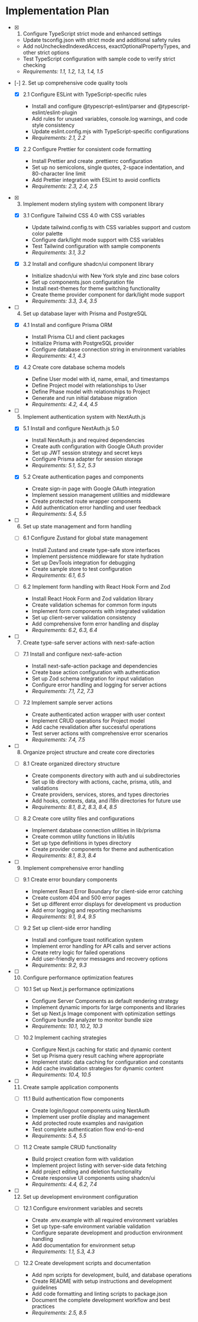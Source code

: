 # Implementation Plan

- [x] 1. Configure TypeScript strict mode and enhanced settings
  - Update tsconfig.json with strict mode and additional safety rules
  - Add noUncheckedIndexedAccess, exactOptionalPropertyTypes, and other strict options
  - Test TypeScript configuration with sample code to verify strict checking
  - _Requirements: 1.1, 1.2, 1.3, 1.4, 1.5_

- [-] 2. Set up comprehensive code quality tools
  - [x] 2.1 Configure ESLint with TypeScript-specific rules
    - Install and configure @typescript-eslint/parser and @typescript-eslint/eslint-plugin
    - Add rules for unused variables, console.log warnings, and code style consistency
    - Update eslint.config.mjs with TypeScript-specific configurations
    - _Requirements: 2.1, 2.2_

  - [x] 2.2 Configure Prettier for consistent code formatting
    - Install Prettier and create .prettierrc configuration
    - Set up no semicolons, single quotes, 2-space indentation, and 80-character line limit
    - Add Prettier integration with ESLint to avoid conflicts
    - _Requirements: 2.3, 2.4, 2.5_

- [x] 3. Implement modern styling system with component library
  - [x] 3.1 Configure Tailwind CSS 4.0 with CSS variables
    - Update tailwind.config.ts with CSS variables support and custom color palette
    - Configure dark/light mode support with CSS variables
    - Test Tailwind configuration with sample components
    - _Requirements: 3.1, 3.2_

  - [x] 3.2 Install and configure shadcn/ui component library
    - Initialize shadcn/ui with New York style and zinc base colors
    - Set up components.json configuration file
    - Install next-themes for theme switching functionality
    - Create theme provider component for dark/light mode support
    - _Requirements: 3.3, 3.4, 3.5_

- [ ] 4. Set up database layer with Prisma and PostgreSQL
  - [x] 4.1 Install and configure Prisma ORM
    - Install Prisma CLI and client packages
    - Initialize Prisma with PostgreSQL provider
    - Configure database connection string in environment variables
    - _Requirements: 4.1, 4.3_

  - [x] 4.2 Create core database schema models
    - Define User model with id, name, email, and timestamps
    - Define Project model with relationships to User
    - Define Phase model with relationships to Project
    - Generate and run initial database migration
    - _Requirements: 4.2, 4.4, 4.5_

- [ ] 5. Implement authentication system with NextAuth.js
  - [x] 5.1 Install and configure NextAuth.js 5.0
    - Install NextAuth.js and required dependencies
    - Create auth configuration with Google OAuth provider
    - Set up JWT session strategy and secret keys
    - Configure Prisma adapter for session storage
    - _Requirements: 5.1, 5.2, 5.3_

  - [x] 5.2 Create authentication pages and components
    - Create sign-in page with Google OAuth integration
    - Implement session management utilities and middleware
    - Create protected route wrapper components
    - Add authentication error handling and user feedback
    - _Requirements: 5.4, 5.5_

- [ ] 6. Set up state management and form handling
  - [ ] 6.1 Configure Zustand for global state management
    - Install Zustand and create type-safe store interfaces
    - Implement persistence middleware for state hydration
    - Set up DevTools integration for debugging
    - Create sample store to test configuration
    - _Requirements: 6.1, 6.5_

  - [ ] 6.2 Implement form handling with React Hook Form and Zod
    - Install React Hook Form and Zod validation library
    - Create validation schemas for common form inputs
    - Implement form components with integrated validation
    - Set up client-server validation consistency
    - Add comprehensive form error handling and display
    - _Requirements: 6.2, 6.3, 6.4_

- [ ] 7. Create type-safe server actions with next-safe-action
  - [ ] 7.1 Install and configure next-safe-action
    - Install next-safe-action package and dependencies
    - Create base action configuration with authentication
    - Set up Zod schema integration for input validation
    - Configure error handling and logging for server actions
    - _Requirements: 7.1, 7.2, 7.3_

  - [ ] 7.2 Implement sample server actions
    - Create authenticated action wrapper with user context
    - Implement CRUD operations for Project model
    - Add cache revalidation after successful operations
    - Test server actions with comprehensive error scenarios
    - _Requirements: 7.4, 7.5_

- [ ] 8. Organize project structure and create core directories
  - [ ] 8.1 Create organized directory structure
    - Create components directory with auth and ui subdirectories
    - Set up lib directory with actions, cache, prisma, utils, and validations
    - Create providers, services, stores, and types directories
    - Add hooks, contexts, data, and i18n directories for future use
    - _Requirements: 8.1, 8.2, 8.3, 8.4, 8.5_

  - [ ] 8.2 Create core utility files and configurations
    - Implement database connection utilities in lib/prisma
    - Create common utility functions in lib/utils
    - Set up type definitions in types directory
    - Create provider components for theme and authentication
    - _Requirements: 8.1, 8.3, 8.4_

- [ ] 9. Implement comprehensive error handling
  - [ ] 9.1 Create error boundary components
    - Implement React Error Boundary for client-side error catching
    - Create custom 404 and 500 error pages
    - Set up different error displays for development vs production
    - Add error logging and reporting mechanisms
    - _Requirements: 9.1, 9.4, 9.5_

  - [ ] 9.2 Set up client-side error handling
    - Install and configure toast notification system
    - Implement error handling for API calls and server actions
    - Create retry logic for failed operations
    - Add user-friendly error messages and recovery options
    - _Requirements: 9.2, 9.3_

- [ ] 10. Configure performance optimization features
  - [ ] 10.1 Set up Next.js performance optimizations
    - Configure Server Components as default rendering strategy
    - Implement dynamic imports for large components and libraries
    - Set up Next.js Image component with optimization settings
    - Configure bundle analyzer to monitor bundle size
    - _Requirements: 10.1, 10.2, 10.3_

  - [ ] 10.2 Implement caching strategies
    - Configure Next.js caching for static and dynamic content
    - Set up Prisma query result caching where appropriate
    - Implement static data caching for configuration and constants
    - Add cache invalidation strategies for dynamic content
    - _Requirements: 10.4, 10.5_

- [ ] 11. Create sample application components
  - [ ] 11.1 Build authentication flow components
    - Create login/logout components using NextAuth
    - Implement user profile display and management
    - Add protected route examples and navigation
    - Test complete authentication flow end-to-end
    - _Requirements: 5.4, 5.5_

  - [ ] 11.2 Create sample CRUD functionality
    - Build project creation form with validation
    - Implement project listing with server-side data fetching
    - Add project editing and deletion functionality
    - Create responsive UI components using shadcn/ui
    - _Requirements: 4.4, 6.2, 7.4_

- [ ] 12. Set up development environment configuration
  - [ ] 12.1 Configure environment variables and secrets
    - Create .env.example with all required environment variables
    - Set up type-safe environment variable validation
    - Configure separate development and production environment handling
    - Add documentation for environment setup
    - _Requirements: 1.1, 5.3, 4.3_

  - [ ] 12.2 Create development scripts and documentation
    - Add npm scripts for development, build, and database operations
    - Create README with setup instructions and development guidelines
    - Add code formatting and linting scripts to package.json
    - Document the complete development workflow and best practices
    - _Requirements: 2.5, 8.5_
